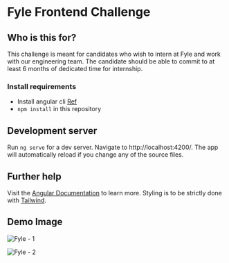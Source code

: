 # Fyle Frontend Challenge

## Who is this for?

This challenge is meant for candidates who wish to intern at Fyle and work with our engineering team. The candidate should be able to commit to at least 6 months of dedicated time for internship.

### Install requirements
* Install angular cli [Ref](https://angular.io/cli)
* `npm install` in this repository 

## Development server

Run `ng serve` for a dev server. Navigate to http://localhost:4200/. The app will automatically reload if you change any of the source files.

## Further help

Visit the [Angular Documentation](https://angular.io/guide/styleguide) to learn more.
Styling is to be strictly done with [Tailwind](https://tailwindcss.com/docs/installation).

## Demo Image

![Fyle - 1](https://github.com/Ashu993586/fyle-internship-challenge-24/assets/128889803/afb9d532-6d6f-4927-a420-f48cdd185def)

![Fyle - 2](https://github.com/Ashu993586/fyle-internship-challenge-24/assets/128889803/9ee39490-f712-4181-9eda-663cb2e1dc1c)


